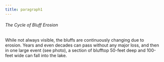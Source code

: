 ```yaml
---
title: paragraph1
---
```

###### The Cycle of Bluff Erosion

While not always visible, the bluffs are continuously changing due to erosion. Years and even decades can pass without any major loss, and then in one large event (see photo), a section of blufftop 50-feet deep and 100-feet wide can fall into the lake.
